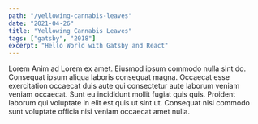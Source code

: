 ```yaml
---
path: "/yellowing-cannabis-leaves"
date: "2021-04-26"
title: "Yellowing Cannabis Leaves"
tags: ["gatsby", "2018"]
excerpt: "Hello World with Gatsby and React"
---
```


Lorem Anim ad Lorem ex amet. Eiusmod ipsum commodo nulla sint do. Consequat ipsum aliqua laboris consequat magna. Occaecat esse exercitation occaecat duis aute qui consectetur aute laborum veniam veniam occaecat. Sunt eu incididunt mollit fugiat quis quis. Proident laborum qui voluptate in elit est quis ut sint ut. Consequat nisi commodo sunt voluptate officia nisi veniam occaecat amet nulla.
